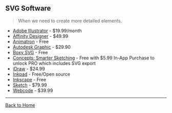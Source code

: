 ## SVG Software
> When we need to create more detailed elements.

* [Adobe Illustrator](http://www.adobe.com/products/illustrator.html) - $19.99/month
* [Affinity Designer](https://affinity.serif.com/) - $49.99
* [Animatron](http://www.animatron.com) - Free
* [Autodesk Graphic](https://graphic.com/) - $29.90
* [Boxy SVG](https://boxy-svg.com/main.html) - Free
* [Concepts: Smarter Sketching](http://concepts.tophatch.com) - Free with $5.99 In-App Purchase to unlock PRO which includes SVG export
* [iDraw](http://www.indeeo.com/idraw/) - $24.99
* [Inkpad](https://github.com/sprang/Inkpad) - Free/Open source
* [Inkscape](http://www.inkscape.org/en/) - Free
* [Sketch](http://bohemiancoding.com/sketch/) - $79.99
* [Webcode](http://www.webcodeapp.com/) - $39.99

---
[Back to Home](https://github.com/willianjusten/awesome-svg)
